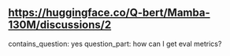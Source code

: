 ## https://huggingface.co/Q-bert/Mamba-130M/discussions/2

contains_question: yes
question_part: how can I get eval metrics?